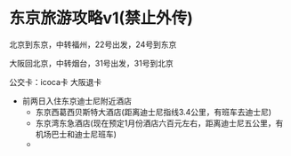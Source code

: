 # 东京旅游攻略v1(禁止外传)

北京到东京，中转福州，22号出发，24号到东京

大阪回北京，中转烟台，31号出发，31号到北京

公交卡：icoca卡 大阪退卡



* 前两日入住东京迪士尼附近酒店
  * 东京西葛西贝斯特大酒店(距离迪士尼指线3.4公里，有班车去迪士尼)
  * 东京湾东急酒店(现在预定1月份酒店六百元左右，距离迪士尼五公里，有机场巴士和迪士尼班车)
  * 

